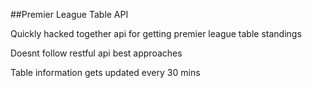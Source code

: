 ##Premier League Table API

Quickly hacked together api for getting premier league table standings

Doesnt follow restful api best approaches

Table information gets updated every 30 mins
